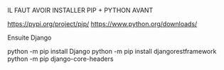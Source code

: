 IL FAUT AVOIR INSTALLER PIP + PYTHON AVANT

https://pypi.org/project/pip/
https://www.python.org/downloads/

Ensuite Django

python -m pip install Django
python -m pip install djangorestframework
python -m pip django-core-headers




